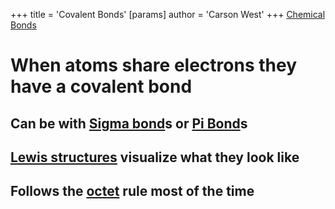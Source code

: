 +++
 title = 'Covalent Bonds'
[params]
	author = 'Carson West'
+++
[Chemical Bonds](./../chemical-bonds/)
# When atoms share electrons they have a covalent bond
## Can be with [Sigma bond](./../sigma-bond/)s or [Pi Bond](./../pi-bond/)s
## [Lewis structures](./../lewis-structures/) visualize what they look like
## Follows the [octet](./../octet/) rule most of the time